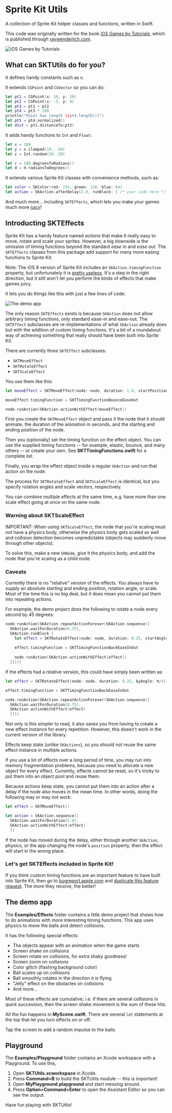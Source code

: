 # Sprite Kit Utils

A collection of Sprite Kit helper classes and functions, written in Swift. 

This code was originally written for the book [iOS Games by Tutorials](http://raywenderlich.com/store/ios-games-by-tutorials), which is published through [raywenderlich.com](http://raywenderlich.com).

![iOS Games by Tutorials](http://cdn4.raywenderlich.com/wp-content/uploads/2013/10/iGT_PDFonly_280@2x.png "iOS Games by Tutorials")

## What can SKTUtils do for you?

It defines handy constants such as `π`.

It extends `CGPoint` and `CGVector` so you can do:

```swift
let pt1 = CGPoint(x: 10, y: 20)
let pt2 = CGPoint(x: -5, y: 0)
let pt3 = pt1 + pt2
let pt4 = pt3 * 100
println("Point has length \(pt4.length())")
let pt5 = pt4.normalized()
let dist = pt1.distanceTo(pt2)
```

It adds handy functions to `Int` and `Float`:

```swift
let x = 100
let y = x.clamped(10...50)
let z = Int.random(20..30)

let r = 180.degreesToRadians()
let d = π.radiansToDegrees()
```

It extends various Sprite Kit classes with convenience methods, such as:

```swift
let color = SKColor(red: 255, green: 128, blue: 64)
let action = SKAction.afterDelay(2.0, runBlock: { /* your code here */ })
```

And much more... including `SKTEffects`, which lets you make your games much more [juicy](http://bitly.com/juice-it)!

## Introducting SKTEffects
 
Sprite Kit has a handy feature named *actions* that make it really easy to move, rotate and scale your sprites. However, a big downside is the omission of timing functions beyond the standard *ease in* and *ease out*. The `SKTEffects` classes from this package add support for many more easing functions to Sprite Kit.

Note: The iOS 8 version of Sprite Kit includes an `SKAction.timingFunction` property, but unfortunately it is [pretty useless](https://openradar.appspot.com/radar?id=6464265753985024). It's a step in the right direction, but it still won't let you perform the kinds of effects that make games juicy.

It lets you do things like this with just a few lines of code:

![The demo app](Examples/Effects/Demo.gif)

The only reason `SKTEffects` exists is because `SKAction` does not allow arbitrary timing functions, only standard ease-in and ease-out. The `SKTEffect` subclasses are re-implementations of what `SKAction` already does but with the addition of custom timing functions. It's a bit of a roundabout way of achieving something that really should have been built into Sprite Kit.

There are currently three `SKTEffect` subclasses:

- `SKTMoveEffect`
- `SKTRotateEffect`
- `SKTScaleEffect`

You use them like this:

```swift
let moveEffect = SKTMoveEffect(node: node, duration: 1.0, startPosition: startPoint, endPosition: endPoint)

moveEffect.timingFunction = SKTTimingFunctionBounceEaseOut

node.runAction(SKAction.actionWithEffect(moveEffect))
```

First you create the `SKTMoveEffect` object and pass it the node that it should animate, the duration of the animation in seconds, and the starting and ending position of the node.

Then you (optionally) set the timing function on the effect object. You can use the supplied timing functions -- for example, elastic, bounce, and many others -- or create your own. See **SKTTimingFunctions.swift** for a complete list.

Finally, you wrap the effect object inside a regular `SKAction` and run that action on the node.

The process for `SKTRotateEffect` and `SKTScaleEffect` is identical, but you specify rotation angles and scale vectors, respectively.

You can combine multiple effects at the same time, e.g. have more than one scale effect going at once on the same node.

### Warning about SKTScaleEffect

IMPORTANT: When using `SKTScaleEffect`, the node that you're scaling must *not* have a physics body, otherwise the physics body gets scaled as well and collision detection becomes unpredictable (objects may suddenly move through other objects).

To solve this, make a new `SKNode`, give it the physics body, and add the node that you're scaling as a child node.

### Caveats

Currently there is no "relative" version of the effects. You always have to supply an absolute starting and ending position, rotation angle, or scale. Most of the time this is no big deal, but it does mean you cannot put them into repeating actions.

For example, the demo project does the following to rotate a node every second by 45 degrees:

```swift
node.runAction(SKAction.repeatActionForever(SKAction.sequence([
  SKAction.waitForDuration(0.75),
  SKAction.runBlock {
    let effect = SKTRotateEffect(node: node, duration: 0.25, startAngle: node.zRotation, endAngle: node.zRotation + π/4)
    
    effect.timingFunction = SKTTimingFunctionBackEaseInOut
    
    node.runAction(SKAction.actionWithEffect(effect))
  }])))
```

If the effects had a relative version, this could have simply been written as:

```swift
let effect = SKTRotateEffect(node: node, duration: 0.25, byAngle: π/4)

effect.timingFunction = SKTTimingFunctionBackEaseInOut

node.runAction(SKAction.repeatActionForever(SKAction.sequence([
  SKAction.waitForDuration(0.75),
  SKAction.actionWithEffect(effect)
  ])))
```

Not only is this simpler to read, it also saves you from having to create a new effect instance for every repetition. However, this doesn't work in the current version of the library.

Effects keep state (unlike `SKActions`), so you should not reuse the same effect instance in multiple actions.

If you use a lot of effects over a long period of time, you may run into memory fragmentation problems, because you need to allocate a new object for every effect. Currently, effects cannot be reset, so it's tricky to put them into an object pool and reuse them.

Because actions keep state, you cannot put them into an action after a delay if the node also moves in the mean time. In other words, doing the following may or may not work:

```swift
let effect = SKTMoveEffect()

let action = SKAction.sequence([
  SKAction.waitForDuration(5.0),
  SKAction.actionWithEffect(effect)
  ])
```

If the node has moved during the delay, either through another `SKAction`, physics, or the app changing the node's `position` property, then the effect will start in the wrong place.

### Let's get SKTEffects included in Sprite Kit!

If you think custom timing functions are an important feature to have built into Sprite Kit, then go to [bugreport.apple.com](http://bugreport.apple.com]) and [duplicate this feature request](https://openradar.appspot.com/radar?id=5910148803461120). The more they receive, the better!

## The demo app

The **Examples/Effects** folder contains a little demo project that shows how to do animations with more interesting timing functions. This app uses physics to move the balls and detect collisions.

It has the following special effects:

- The objects appear with an animation when the game starts
- Screen shake on collisions
- Screen rotate on collisions, for extra shaky goodness!
- Screen zoom on collisions
- Color glitch (flashing background color)
- Ball scales up on collisions
- Ball smoothly rotates in the direction it is flying
- "Jelly" effect on the obstacles on collisions
- And more...

Most of these effects are cumulative; i.e. if there are several collisions in quick succession, then the screen shake movement is the sum of these hits.

All the fun happens in **MyScene.swift**. There are several `let` statements at the top that let you turn effects on or off.

Tap the screen to add a random impulse to the balls.

## Playground

The **Examples/Playground** folder contains an Xcode workspace with a Playground. To use this,

1. Open **SKTUtils.xcworkspace** in Xcode.
2. Press **Command+B** to build the SKTUtils module -- this is important!
3. Open **MyPlayground.playground** and start messing around.
4. Press **Option+Command+Enter** to open the Assistant Editor so you can see the output.

Have fun playing with SKTUtils!
